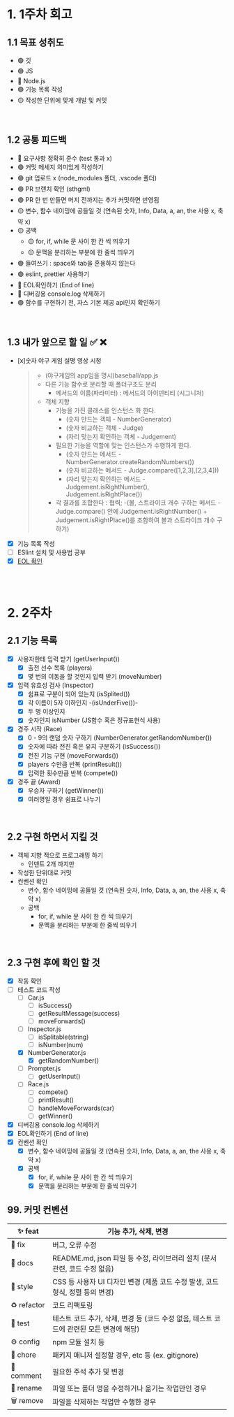 # 1. 1주차 회고
## 1.1 목표 성취도 
- 🟢 깃 
- 🟢 JS 
- 🔴 Node.js 
- 🟢 기능 목록 작성 
- 🟡 작성한 단위에 맞게 개발 및 커밋 

<br />
 
## 1.2 공통 피드백
- 🔴 요구사항 정확히 준수  (test 통과 x)
- 🟢 커밋 메세지 의미있게 작성하기 
- 🟢 git 업로드 x (node_modules 폴더, .vscode 폴더) 
- 🟢 PR 브랜치 확인 (sthgml) 
- 🟢 PR 한 번 만들면 머지 전까지는 추가 커밋하면 반영됨 
- 🟡 변수, 함수 네이밍에 공들일 것 (연속된 숫자, Info, Data, a, an, the 사용 x, 축약 x) 
- 🟡 공백 
  - 🟡 for, if, while 문 사이 한 칸 씩 띄우기 
  - 🟡 문맥을 분리하는 부분에 한 줄씩 띄우기 
- 🟢 들여쓰기 : space와 tab을 혼용하지 않는다 
- 🟢 eslint, prettier 사용하기 
- 🔴 EOL확인하기 (End of line) 
- 🔴 디버깅용 console.log 삭제하기 
- 🟢 함수를 구현하기 전, 자스 기본 제공 api인지 확인하기 

<br />
 
## 1.3 내가 앞으로 할 일 ✅ ❌
- [x]숫자 야구 게임 설명 영상 시청 
  > - (야구게임의 app임을 명시)baseball/app.js
  > - 다른 기능 함수로 분리할 때 폴더구조도 분리
  >   - 메서드의 이름(파라미터) : 메서드의 아이덴티티 (시그니처)
  > - 객체 지향
  >   - 기능을 가진 클래스를 인스턴스 화 한다. 
  >     - (숫자 만드는 객체 - NumberGenerator) 
  >     - (숫자 비교하는 객체 - Judge)
  >     - (자리 맞는지 확인하는 객체 - Judgement)
  >   - 필요한 기능을 역할에 맞는 인스턴스가 수행하게 한다. 
  >     - (숫자 만드는 메서드 - NumberGenerator.createRandomNumbers())
  >     - (숫자 비교하는 메서드 - Judge.compare([1,2,3],[2,3,4]))
  >     - (자리 맞는지 확인하는 메서드 - Judgement.isRightNumber(), Judgement.isRightPlace())
  >   - 각 결과를 조합한다 : 협력; 
  >     -(볼, 스트라이크 개수 구하는 메서드 - Judge.compare() 안에 Judgement.isRightNumber() + Judgement.isRightPlace()를 조합하여 볼과 스트라이크 개수 구하기)
- [x] 기능 목록 작성  
- [ ] ESlint 설치 및 사용법 공부
- [x] [EOL 확인](https://avocado12-note.tistory.com/11)

<br />
 
<br />
 
# 2. 2주차 
## 2.1 기능 목록
- [x] 사용자한테 입력 받기 (getUserInput())
  - [x] 출전 선수 목록 (players)
  - [x] 몇 번의 이동을 할 것인지 입력 받기 (moveNumber)
- [x] 입력 유효성 검사 (Inspector)
  - [x] 쉼표로 구분이 되어 있는지 (isSplited())
  - [x] 각 이름이 5자 이하인지 -(isUnderFive())-
  - [x] 두 명 이상인지
  - [x] 숫자인지 isNumber (JS함수 혹은 정규표현식 사용)
- [x] 경주 시작 (Race)
  - [x] 0 - 9의 랜덤 숫자 구하기 (NumberGenerator.getRandomNumber())
  - [x] 숫자에 따라 전진 혹은 유지 구분하기 (isSuccess())
  - [x] 전진 기능 구현 (moveForwards())
  - [x] players 수만큼 반복 (printResult())
  - [x] 입력한 횟수만큼 반복 (compete())
- [x] 경주 끝 (Award) 
  - [x] 우승자 구하기 (getWinner())
  - [x] 여러명일 경우 쉼표로 나누기

<br />
 
## 2.2 구현 하면서 지킬 것
- 객체 지향 적으로 프로그래밍 하기 
  - 인덴트 2개 까지만
- 작성한 단위대로 커밋 
- 컨벤션 확인
  - 변수, 함수 네이밍에 공들일 것 (연속된 숫자, Info, Data, a, an, the 사용 x, 축약 x)
  - 공백  
    - for, if, while 문 사이 한 칸 씩 띄우기
    - 문맥을 분리하는 부분에 한 줄씩 띄우기

<br />
 
## 2.3 구현 후에 확인 할 것
- [x] 작동 확인 
- [ ] 테스트 코드 작성
  - [ ] Car.js
    - [ ] isSuccess()
    - [ ] getResultMessage(success)
    - [ ] moveForwards()
  - [ ] Inspector.js
    - [ ] isSplitable(string)
    - [ ] isNumber(num)
  - [x] NumberGenerator.js
    - [x] getRandomNumber()
  - [ ] Prompter.js
    - [ ] getUserInput()
  - [ ] Race.js
    - [ ] compete()
    - [ ] printResult()
    - [ ] handleMoveForwards(car)
    - [ ] getWinner()
- [x] 디버깅용 console.log 삭제하기 
- [x] EOL확인하기 (End of line) 
- [x] 컨벤션 확인
  - [x] 변수, 함수 네이밍에 공들일 것 (연속된 숫자, Info, Data, a, an, the 사용 x, 축약 x)
  - [x] 공백  
    - [x] for, if, while 문 사이 한 칸 씩 띄우기
    - [x] 문맥을 분리하는 부분에 한 줄씩 띄우기

## 99. 커밋 컨벤션
| ✨ feat | 기능 추가, 삭제, 변경 |
| --- | --- |
| 🐛 fix | 버그, 오류 수정 |
| 📝 docs | README.md, json 파일 등 수정, 라이브러리 설치 (문서 관련, 코드 수정 없음) |
| 🎨 style | CSS 등 사용자 UI 디자인 변경 (제품 코드 수정 발생, 코드 형식, 정렬 등의 변경) |
| ♻️ refactor | 코드 리팩토링 |
| 🧪 test | 테스트 코드 추가, 삭제, 변경 등 (코드 수정 없음, 테스트 코드에 관련된 모든 변경에 해당) |
| ⚙️ config | npm 모듈 설치 등 |
| 🌱 chore | 패키지 매니저 설정할 경우, etc 등 (ex. gitignore) |
| 💬 comment | 필요한 주석 추가 및 변경 |
| 🚚 rename | 파일 또는 폴더 명을 수정하거나 옮기는 작업만인 경우 |
| 🗑️ remove | 파일을 삭제하는 작업만 수행한 경우 |